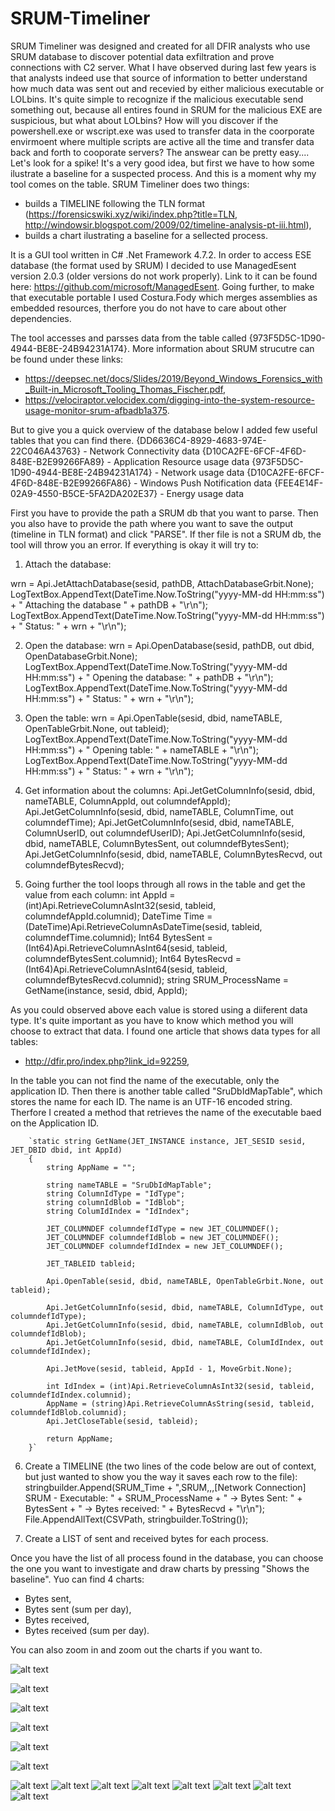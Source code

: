 # SRUM-Timeliner

SRUM Timeliner was designed and created for all DFIR analysts who use SRUM database to discover potential data exfiltration and prove connections with C2 server. What I have observed during last few years is that analysts indeed use that source of information to better understand how much data was sent out and recevied by either malicious executable or LOLbins. It's quite simple to recognize if the malicious executable send something out, because all entires found in SRUM for the malicious EXE are suspicious, but what about LOLbins? How will you discover if the powershell.exe or wscript.exe was used to transfer data in the coorporate envirmoent where multiple scripts are active all the time and transfer data back and forth to cooporate servers? The answear can be pretty easy.... Let's look for a spike! It's a very good idea, but first we have to how some ilustrate a baseline for a suspected process. And this is a moment why my tool comes on the table. SRUM Timeliner does two things:
- builds a TIMELINE following the TLN format (https://forensicswiki.xyz/wiki/index.php?title=TLN, http://windowsir.blogspot.com/2009/02/timeline-analysis-pt-iii.html),
- builds a chart ilustrating a baseline for a sellected process.

It is a GUI tool written in C# .Net Framework 4.7.2. In order to access ESE database (the format used by SRUM) I decided to use ManagedEsent version 2.0.3 (older versions do not work properly). Link to it can be found here: https://github.com/microsoft/ManagedEsent. Going further, to make that executable portable I used Costura.Fody which merges assemblies as embedded resources, therfore you do not have to care about other dependencies. 

The tool accesses and parsses data from the table called {973F5D5C-1D90-4944-BE8E-24B94231A174}. More information about SRUM strucutre can be found under these links:
- https://deepsec.net/docs/Slides/2019/Beyond_Windows_Forensics_with_Built-in_Microsoft_Tooling_Thomas_Fischer.pdf,
- https://velociraptor.velocidex.com/digging-into-the-system-resource-usage-monitor-srum-afbadb1a375.

But to give you a quick overview of the database below I added few useful tables that you can find there. 
{DD6636C4-8929-4683-974E-22C046A43763} - Network Connectivity data
{D10CA2FE-6FCF-4F6D-848E-B2E99266FA89} - Application Resource usage data
{973F5D5C-1D90-4944-BE8E-24B94231A174} - Network usage data 
{D10CA2FE-6FCF-4F6D-848E-B2E99266FA86} - Windows Push Notification data
{FEE4E14F-02A9-4550-B5CE-5FA2DA202E37} - Energy usage data


First you have to provide the path a SRUM db that you want to parse. Then you also have to provide the path where you want to save the output (timeline in TLN format) and click "PARSE". If ther file is not a SRUM db, the tool will throw you an error. If everything is okay it will try to:
1. Attach the database:

wrn = Api.JetAttachDatabase(sesid, pathDB, AttachDatabaseGrbit.None);
LogTextBox.AppendText(DateTime.Now.ToString("yyyy-MM-dd HH:mm:ss") + " Attaching the database " + pathDB + "\r\n");
LogTextBox.AppendText(DateTime.Now.ToString("yyyy-MM-dd HH:mm:ss") + " Status: " + wrn + "\r\n");

2. Open the database:
wrn = Api.OpenDatabase(sesid, pathDB, out dbid, OpenDatabaseGrbit.None);
LogTextBox.AppendText(DateTime.Now.ToString("yyyy-MM-dd HH:mm:ss") + " Opening the database: " + pathDB + "\r\n");
LogTextBox.AppendText(DateTime.Now.ToString("yyyy-MM-dd HH:mm:ss") + " Status: " + wrn + "\r\n");

3. Open the table:
wrn = Api.OpenTable(sesid, dbid, nameTABLE, OpenTableGrbit.None, out tableid);
LogTextBox.AppendText(DateTime.Now.ToString("yyyy-MM-dd HH:mm:ss") + " Opening table: " + nameTABLE + "\r\n");
LogTextBox.AppendText(DateTime.Now.ToString("yyyy-MM-dd HH:mm:ss") + " Status: " + wrn + "\r\n");

4. Get information about the columns:
Api.JetGetColumnInfo(sesid, dbid, nameTABLE, ColumnAppId, out columndefAppId);
Api.JetGetColumnInfo(sesid, dbid, nameTABLE, ColumnTime, out columndefTime);
Api.JetGetColumnInfo(sesid, dbid, nameTABLE, ColumnUserID, out columndefUserID);
Api.JetGetColumnInfo(sesid, dbid, nameTABLE, ColumnBytesSent, out columndefBytesSent);
Api.JetGetColumnInfo(sesid, dbid, nameTABLE, ColumnBytesRecvd, out columndefBytesRecvd);

5. Going further the tool loops through all rows in the table and get the value from each column:
int AppId = (int)Api.RetrieveColumnAsInt32(sesid, tableid, columndefAppId.columnid);
DateTime Time = (DateTime)Api.RetrieveColumnAsDateTime(sesid, tableid, columndefTime.columnid);
Int64 BytesSent = (Int64)Api.RetrieveColumnAsInt64(sesid, tableid, columndefBytesSent.columnid);
Int64 BytesRecvd = (Int64)Api.RetrieveColumnAsInt64(sesid, tableid, columndefBytesRecvd.columnid);
string SRUM_ProcessName = GetName(instance, sesid, dbid, AppId);

As you could observed above each value is stored using a diiferent data type. It's quite important as you have to know which method you will choose to extract that data. I found one article that shows data types for all tables: 
- http://dfir.pro/index.php?link_id=92259,

In the table you can not find the name of the executable, only the application ID. Then there is another table called "SruDbIdMapTable", which stores the name for each ID. The name is an UTF-16 encoded string. Therfore I created a method that retrieves the name of the executable baed on the Application ID. 

        `static string GetName(JET_INSTANCE instance, JET_SESID sesid, JET_DBID dbid, int AppId)
        {
            string AppName = "";

            string nameTABLE = "SruDbIdMapTable";
            string ColumnIdType = "IdType";
            string columnIdBlob = "IdBlob";
            string ColumIdIndex = "IdIndex";

            JET_COLUMNDEF columndefIdType = new JET_COLUMNDEF();
            JET_COLUMNDEF columndefIdBlob = new JET_COLUMNDEF();
            JET_COLUMNDEF columndefIdIndex = new JET_COLUMNDEF();

            JET_TABLEID tableid;

            Api.OpenTable(sesid, dbid, nameTABLE, OpenTableGrbit.None, out tableid);

            Api.JetGetColumnInfo(sesid, dbid, nameTABLE, ColumnIdType, out columndefIdType);
            Api.JetGetColumnInfo(sesid, dbid, nameTABLE, columnIdBlob, out columndefIdBlob);
            Api.JetGetColumnInfo(sesid, dbid, nameTABLE, ColumIdIndex, out columndefIdIndex);

            Api.JetMove(sesid, tableid, AppId - 1, MoveGrbit.None);

            int IdIndex = (int)Api.RetrieveColumnAsInt32(sesid, tableid, columndefIdIndex.columnid);
            AppName = (string)Api.RetrieveColumnAsString(sesid, tableid, columndefIdBlob.columnid);
            Api.JetCloseTable(sesid, tableid);

            return AppName;
        }`

6. Create a TIMELINE (the two lines of the code below are out of context, but just wanted to show you the way it saves each row to the file):
stringbuilder.Append(SRUM_Time + ",SRUM,,,[Network Connection] SRUM - Executable: " + SRUM_ProcessName + " -> Bytes Sent: " + BytesSent + " -> Bytes received: " + BytesRecvd + "\r\n");
File.AppendAllText(CSVPath, stringbuilder.ToString());

7. Create a LIST of sent and received bytes for each process. 

Once you have the list of all process found in the database, you can choose the one you want to investigate and draw charts by pressing "Shows the baseline". Yuo can find 4 charts:
- Bytes sent,
- Bytes sent (sum per day),
- Bytes received,
- Bytes received (sum per day).

You can also zoom in and zoom out the charts if you want to.

![alt text](https://github.com/gajos112/SRUM-Timeliner/blob/main/Images/1.png?raw=true)

![alt text](https://github.com/gajos112/SRUM-Timeliner/blob/main/Images/2.png?raw=true)

![alt text](https://github.com/gajos112/SRUM-Timeliner/blob/main/Images/3.png?raw=true)

![alt text](https://github.com/gajos112/SRUM-Timeliner/blob/main/Images/4.png?raw=true)

![alt text](https://github.com/gajos112/SRUM-Timeliner/blob/main/Images/5.png?raw=true)

![alt text](https://github.com/gajos112/SRUM-Timeliner/blob/main/Images/6.png?raw=true)

![alt text](https://github.com/gajos112/SRUM-Timeliner/blob/main/Images/7.png?raw=true)
![alt text](https://github.com/gajos112/SRUM-Timeliner/blob/main/Images/8.png?raw=true)
![alt text](https://github.com/gajos112/SRUM-Timeliner/blob/main/Images/9.png?raw=true)
![alt text](https://github.com/gajos112/SRUM-Timeliner/blob/main/Images/10.png?raw=true)
![alt text](https://github.com/gajos112/SRUM-Timeliner/blob/main/Images/11.png?raw=true)
![alt text](https://github.com/gajos112/SRUM-Timeliner/blob/main/Images/12.png?raw=true)
![alt text](https://github.com/gajos112/SRUM-Timeliner/blob/main/Images/13.png?raw=true)
![alt text](https://github.com/gajos112/SRUM-Timeliner/blob/main/Images/14.png?raw=true)
